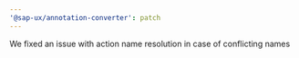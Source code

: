 ```yaml
---
'@sap-ux/annotation-converter': patch
---
```


We fixed an issue with action name resolution in case of conflicting names
